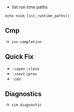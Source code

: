- list run time paths

`echo nvim_list_runtime_paths()`

## Cmp
`:h ins-completion`

## Quick Fix
- `:copen` `:close`
- `:cnext` `cprev`
- `:cdo`

## Diagnostics
`:h vim.diagnostic`


